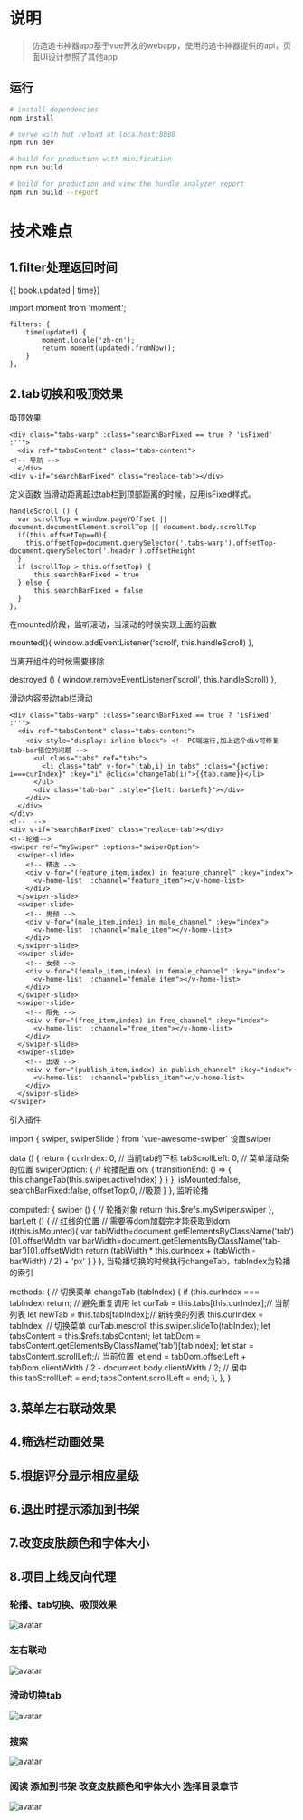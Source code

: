 # 说明

> 仿造追书神器app基于vue开发的webapp，使用的追书神器提供的api，页面UI设计参照了其他app

## 运行

``` bash
# install dependencies
npm install

# serve with hot reload at localhost:8080
npm run dev

# build for production with minification
npm run build

# build for production and view the bundle analyzer report
npm run build --report
```
# 技术难点
## 1.filter处理返回时间
<span class="time red">{{ book.updated | time}}</span>

import moment from 'moment';

    filters: {
        time(updated) {
            moment.locale('zh-cn');
            return moment(updated).fromNow();
        }
    },

## 2.tab切换和吸顶效果
吸顶效果

    <div class="tabs-warp" :class="searchBarFixed == true ? 'isFixed' :''">
      <div ref="tabsContent" class="tabs-content">
    <!-- 导航 -->
      </div>
    <div v-if="searchBarFixed" class="replace-tab"></div>
定义函数 当滑动距离超过tab栏到顶部距离的时候，应用isFixed样式。

    handleScroll () {
      var scrollTop = window.pageYOffset || document.documentElement.scrollTop || document.body.scrollTop
      if(this.offsetTop==0){
        this.offsetTop=document.querySelector('.tabs-warp').offsetTop-document.querySelector('.header').offsetHeight
      }
      if (scrollTop > this.offsetTop) {
          this.searchBarFixed = true
      } else {
          this.searchBarFixed = false
      }
    },
在mounted阶段，监听滚动，当滚动的时候实现上面的函数

  mounted(){
    window.addEventListener('scroll', this.handleScroll)
  },
  
当离开组件的时候需要移除

  destroyed () {
    window.removeEventListener('scroll', this.handleScroll)
  },


滑动内容带动tab栏滑动

    <div class="tabs-warp" :class="searchBarFixed == true ? 'isFixed' :''">
      <div ref="tabsContent" class="tabs-content">
        <div style="display: inline-block"> <!--PC端运行,加上这个div可修复tab-bar错位的问题 -->
          <ul class="tabs" ref="tabs">
            <li class="tab" v-for="(tab,i) in tabs" :class="{active: i===curIndex}" :key="i" @click="changeTab(i)">{{tab.name}}</li>
          </ul>
          <div class="tab-bar" :style="{left: barLeft}"></div>
        </div>
      </div>
    </div>
    <!--  -->
    <div v-if="searchBarFixed" class="replace-tab"></div>
    <!--轮播-->
    <swiper ref="mySwiper" :options="swiperOption">
      <swiper-slide>
        <!-- 精选 -->
        <div v-for="(feature_item,index) in feature_channel" :key="index">
          <v-home-list  :channel="feature_item"></v-home-list>
        </div>
      </swiper-slide>
      <swiper-slide>
        <!-- 男频 -->
        <div v-for="(male_item,index) in male_channel" :key="index">
          <v-home-list  :channel="male_item"></v-home-list>
        </div>
      </swiper-slide>
      <swiper-slide>
        <!-- 女频 -->
        <div v-for="(female_item,index) in female_channel" :key="index">
          <v-home-list  :channel="female_item"></v-home-list>
        </div>
      </swiper-slide>
      <swiper-slide>
        <!-- 限免 -->
        <div v-for="(free_item,index) in free_channel" :key="index">
          <v-home-list  :channel="free_item"></v-home-list>
        </div>
      </swiper-slide>
      <swiper-slide>
        <!-- 出版 -->
        <div v-for="(publish_item,index) in publish_channel" :key="index">
          <v-home-list  :channel="publish_item"></v-home-list>
        </div>
      </swiper-slide>
    </swiper>
引入插件

import { swiper, swiperSlide } from 'vue-awesome-swiper'
设置swiper

  data () {
    return {
      curIndex: 0, // 当前tab的下标
      tabScrollLeft: 0, // 菜单滚动条的位置
      swiperOption: { // 轮播配置
        on: {
          transitionEnd: () => {
            this.changeTab(this.swiper.activeIndex)
          }
        }
      },
      isMounted:false,
      searchBarFixed:false,
      offsetTop:0,    //吸顶
    }
  },
监听轮播

  computed: {
    swiper () { // 轮播对象
      return this.$refs.mySwiper.swiper
    },
    barLeft () { // 红线的位置
    // 需要等dom加载完才能获取到dom
      if(this.isMounted){
        var tabWidth=document.getElementsByClassName('tab')[0].offsetWidth
        var barWidth=document.getElementsByClassName('tab-bar')[0].offsetWidth
        return (tabWidth * this.curIndex + (tabWidth - barWidth) / 2) + 'px'
      }
    }
  },
当轮播切换的时候执行changeTab，tabIndex为轮播的索引

  methods: {
    // 切换菜单
    changeTab (tabIndex) {
      if (this.curIndex === tabIndex) return; // 避免重复调用
      let curTab = this.tabs[this.curIndex];// 当前列表
      let newTab = this.tabs[tabIndex];// 新转换的列表
      this.curIndex = tabIndex; // 切换菜单
      curTab.mescroll
      this.swiper.slideTo(tabIndex);
      let tabsContent = this.$refs.tabsContent;
      let tabDom = tabsContent.getElementsByClassName('tab')[tabIndex];
      let star = tabsContent.scrollLeft;// 当前位置
      let end = tabDom.offsetLeft + tabDom.clientWidth / 2 - document.body.clientWidth / 2; // 居中
      this.tabScrollLeft = end;
      tabsContent.scrollLeft = end;
    },
  },
}


 

## 3.菜单左右联动效果

## 4.筛选栏动画效果

## 5.根据评分显示相应星级

## 6.退出时提示添加到书架

## 7.改变皮肤颜色和字体大小

## 8.项目上线反向代理


### 轮播、tab切换、吸顶效果
![avatar](https://github.com/zjx304/vueproject/blob/master/gif/%E5%90%B8%E9%A1%B6%E6%BB%91%E5%8A%A8%E5%88%87%E6%8D%A2%E6%95%88%E6%9E%9C.gif)
### 左右联动
![avatar](https://github.com/zjx304/vueproject/blob/master/gif/%E5%B7%A6%E5%8F%B3%E8%81%94%E5%8A%A8%E7%AD%9B%E9%80%89.gif)
### 滑动切换tab
![avatar](https://github.com/zjx304/vueproject/blob/master/gif/%E5%B7%A6%E5%8F%B3%E6%BB%91%E5%8A%A8.gif)
### 搜索
![avatar](https://github.com/zjx304/vueproject/blob/master/gif/%E6%90%9C%E7%B4%A2.gif)
### 阅读 添加到书架 改变皮肤颜色和字体大小 选择目录章节
![avatar](https://github.com/zjx304/vueproject/blob/master/gif/%E9%98%85%E8%AF%BB.gif)


